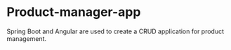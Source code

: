 # Product-manager-app
Spring Boot and Angular are used to create a CRUD application for product management. 
